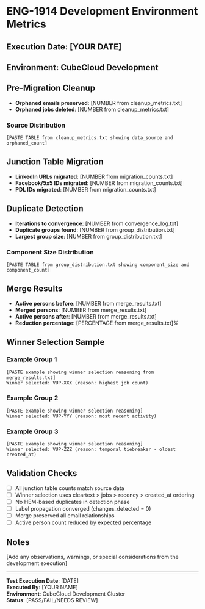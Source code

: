 # ENG-1914 Development Environment Metrics

## Execution Date: [YOUR DATE]
## Environment: CubeCloud Development

## Pre-Migration Cleanup

- **Orphaned emails preserved**: [NUMBER from cleanup_metrics.txt]
- **Orphaned jobs deleted**: [NUMBER from cleanup_metrics.txt]

### Source Distribution
```
[PASTE TABLE from cleanup_metrics.txt showing data_source and orphaned_count]
```

## Junction Table Migration

- **LinkedIn URLs migrated**: [NUMBER from migration_counts.txt]
- **Facebook/5x5 IDs migrated**: [NUMBER from migration_counts.txt]
- **PDL IDs migrated**: [NUMBER from migration_counts.txt]

## Duplicate Detection

- **Iterations to convergence**: [NUMBER from convergence_log.txt]
- **Duplicate groups found**: [NUMBER from group_distribution.txt]
- **Largest group size**: [NUMBER from group_distribution.txt]

### Component Size Distribution
```
[PASTE TABLE from group_distribution.txt showing component_size and component_count]
```

## Merge Results

- **Active persons before**: [NUMBER from merge_results.txt]
- **Merged persons**: [NUMBER from merge_results.txt]
- **Active persons after**: [NUMBER from merge_results.txt]
- **Reduction percentage**: [PERCENTAGE from merge_results.txt]%

## Winner Selection Sample

### Example Group 1
```
[PASTE example showing winner selection reasoning from merge_results.txt]
Winner selected: VUP-XXX (reason: highest job count)
```

### Example Group 2
```
[PASTE example showing winner selection reasoning]
Winner selected: VUP-YYY (reason: most recent activity)
```

### Example Group 3
```
[PASTE example showing winner selection reasoning]
Winner selected: VUP-ZZZ (reason: temporal tiebreaker - oldest created_at)
```

## Validation Checks

- [ ] All junction table counts match source data
- [ ] Winner selection uses cleartext > jobs > recency > created_at ordering
- [ ] No HEM-based duplicates in detection phase
- [ ] Label propagation converged (changes_detected = 0)
- [ ] Merge preserved all email relationships
- [ ] Active person count reduced by expected percentage

## Notes

[Add any observations, warnings, or special considerations from the development execution]

---

**Test Execution Date**: [DATE]  
**Executed By**: [YOUR NAME]  
**Environment**: CubeCloud Development Cluster  
**Status**: [PASS/FAIL/NEEDS REVIEW]
